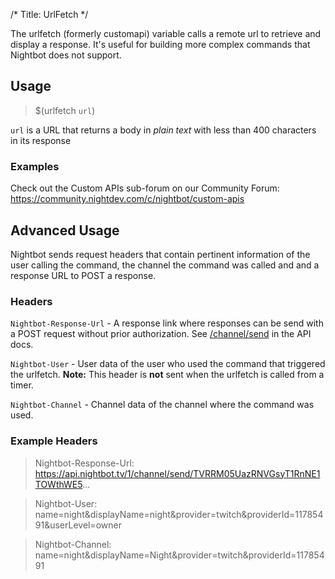 /*
Title: UrlFetch
*/

The urlfetch (formerly customapi) variable calls a remote url to retrieve and display a response. It's useful for building more complex commands that Nightbot does not support.

## Usage

> $(urlfetch `url`)

`url` is a URL that returns a body in *plain text* with less than 400 characters in its response

### Examples

Check out the Custom APIs sub-forum on our Community Forum: https://community.nightdev.com/c/nightbot/custom-apis

## Advanced Usage

Nightbot sends request headers that contain pertinent information of the user calling the command, the channel the command was called and and a response URL to POST a response.

### Headers

`Nightbot-Response-Url` - A response link where responses can be send with a POST request without prior authorization. See [/channel/send](https://api-docs.nightbot.tv/#send-channel-message) in the API docs.

`Nightbot-User` - User data of the user who used the command that triggered the urlfetch. **Note:** This header is **not** sent when the urlfetch is called from a timer.

`Nightbot-Channel` - Channel data of the channel where the command was used.

### Example Headers

> Nightbot-Response-Url: https://api.nightbot.tv/1/channel/send/TVRRM05UazRNVGsyT1RnNE1TOWthWE5...

> Nightbot-User: name=night&displayName=night&provider=twitch&providerId=11785491&userLevel=owner

> Nightbot-Channel: name=night&displayName=Night&provider=twitch&providerId=11785491
